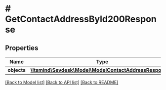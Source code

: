 # # GetContactAddressById200Response

## Properties

Name | Type | Description | Notes
------------ | ------------- | ------------- | -------------
**objects** | [**\Itsmind\Sevdesk\Model\ModelContactAddressResponse[]**](ModelContactAddressResponse.md) |  | [optional]

[[Back to Model list]](../../README.md#models) [[Back to API list]](../../README.md#endpoints) [[Back to README]](../../README.md)
